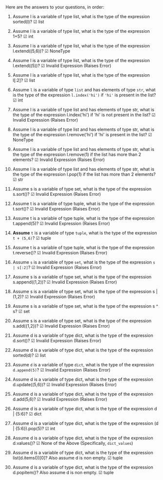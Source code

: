 Here are the answers to your questions, in order:

1.  Assume l is a variable of type list, what is the type of the expression sorted(l)?
    ☑ list

2.  Assume l is a variable of type list, what is the type of the expression 1+5?
    ☑ int

3.  Assume l is a variable of type list, what is the type of the expression l.extend((5,6))?
    ☑ NoneType

4.  Assume l is a variable of type list, what is the type of the expression l.extend((5))?
    ☑ Invalid Expression (Raises Error)

5.  Assume l is a variable of type list, what is the type of the expression l[:2]?
    ☑ list

6.  Assume `l` is a variable of type `list` and has elements of type `str`, what is the type of the expression `l.index('hi')` if `'hi'` is present in the list?
    ☑ int

7.  Assume l is a variable of type list and has elements of type str, what is the type of the expression l.index('hi') if 'hi' is not present in the list?
    ☑ Invalid Expression (Raises Error)

8.  Assume l is a variable of type list and has elements of type str, what is the type of the expression l.remove('hi') if 'hi' is present in the list?
    ☑ NoneType

9.  Assume l is a variable of type list and has elements of type str, what is the type of the expression l.remove(1) if the list has more than 2 elements?
    ☑ Invalid Expression (Raises Error)

10. Assume l is a variable of type list and has elements of type str, what is the type of the expression l.pop(1) if the list has more than 2 elements?
    ☑ str

11. Assume s is a variable of type set, what is the type of the expression s.sort()?
    ☑ Invalid Expression (Raises Error)

12. Assume t is a variable of type tuple, what is the type of the expression t.sort()?
    ☑ Invalid Expression (Raises Error)

13. Assume t is a variable of type tuple, what is the type of the expression t.append(5)?
    ☑ Invalid Expression (Raises Error)

14. **Assume** `t` is a variable of type `tuple`, what is the type of the expression `t + (5,6)`?
    ☑ tuple

15. Assume t is a variable of type tuple, what is the type of the expression t.reverse()?
    ☑ Invalid Expression (Raises Error)

16. Assume `s` is a variable of type `set`, what is the type of the expression `s | s[:2]`?
    ☑ Invalid Expression (Raises Error)

17. Assume s is a variable of type set, what is the type of the expression s.append((1,2))?
    ☑ Invalid Expression (Raises Error)

18. Assume s is a variable of type set, what is the type of the expression s | (1,2)?
    ☑ Invalid Expression (Raises Error)

19. Assume s is a variable of type set, what is the type of the expression s ^ s?
    ☑ set

20. Assume s is a variable of type set, what is the type of the expression s.add({1,2})?
    ☑ Invalid Expression (Raises Error)

21. Assume d is a variable of type dict, what is the type of the expression d.sort()?
    ☑ Invalid Expression (Raises Error)

22. Assume d is a variable of type dict, what is the type of the expression sorted(d)?
    ☑ list

23. Assume `d` is a variable of type `dict`, what is the type of the expression `d.append(5)`?
    ☑ Invalid Expression (Raises Error)

24. Assume d is a variable of type dict, what is the type of the expression d.update((5,6))?
    ☑ Invalid Expression (Raises Error)

25. Assume d is a variable of type dict, what is the type of the expression d.add(5,6)?
    ☑ Invalid Expression (Raises Error)

26. Assume d is a variable of type dict, what is the type of the expression d | {5:6}?
    ☑ dict

27. Assume d is a variable of type dict, what is the type of the expression (d | {5:6}).pop(5)?
    ☑ int

28. Assume d is a variable of type dict, what is the type of the expression d.values()?
    ☑ None of the Above (Specifically, `dict_values`)

29. Assume d is a variable of type dict, what is the type of the expression list(d.items())[0]?
    Also assume d is non empty.
    ☑ tuple

30. Assume d is a variable of type dict, what is the type of the expression d.popitem()?
    Also assume d is non empty.
    ☑ tuple
